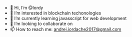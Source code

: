- 👋 Hi, I’m @Iordy
- 👀 I’m interested in blockchain techonologies
- 🌱 I’m currently learning javasscript for web development
- 💞️ I’m looking to collaborate on 
- 📫 How to reach me: andrei.iordache2017@gmail.com

<!---
Iordy/Iordy is a ✨ special ✨ repository because its `README.md` (this file) appears on your GitHub profile.
You can click the Preview link to take a look at your changes.
--->
